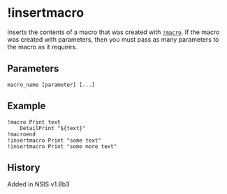 # !insertmacro

Inserts the contents of a macro that was created with [`!macro`][1]. If the macro was created with parameters, then you must pass as many parameters to the macro as it requires.

## Parameters

    macro_name [parameter] [...]

## Example

    !macro Print text
        DetailPrint "${text}"
    !macroend
    !insertmacro Print "some text"
    !insertmacro Print "some more text"

## History

Added in NSIS v1.8b3

[1]: !macro.md
